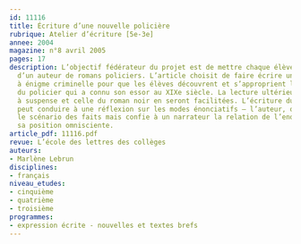 ```yaml
---
id: 11116
title: Écriture d’une nouvelle policière
rubrique: Atelier d’écriture [5e-3e]
annee: 2004
magazine: n°8 avril 2005
pages: 17
description: L’objectif fédérateur du projet est de mettre chaque élève dans la position
  d’un auteur de romans policiers. L’article choisit de faire écrire une nouvelle
  à énigme criminelle pour que les élèves découvrent et s’approprient le genre fondateur
  du policier qui a connu son essor au XIXe siècle. La lecture ultérieure du roman
  à suspense et celle du roman noir en seront facilitées. L’écriture du roman policier
  peut conduire à une réflexion sur les modes énonciatifs – l’auteur, qui a planifié
  le scénario des faits mais confie à un narrateur la relation de l’enquête, abandonne
  sa position omnisciente.
article_pdf: 11116.pdf
revue: L’école des lettres des collèges
auteurs:
- Marlène Lebrun
disciplines:
- français
niveau_etudes:
- cinquième
- quatrième
- troisième
programmes:
- expression écrite - nouvelles et textes brefs
---
```

